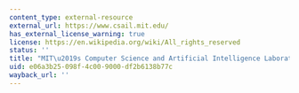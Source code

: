 ```yaml
---
content_type: external-resource
external_url: https://www.csail.mit.edu/
has_external_license_warning: true
license: https://en.wikipedia.org/wiki/All_rights_reserved
status: ''
title: "MIT\u2019s Computer Science and Artificial Intelligence Laboratory (CSAIL)"
uid: e06a3b25-098f-4c00-9000-df2b6138b77c
wayback_url: ''
---
```

